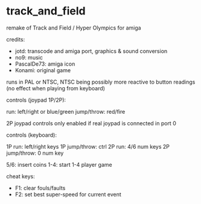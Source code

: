 # track_and_field
remake of Track and Field / Hyper Olympics for amiga

credits:
- jotd: transcode and amiga port, graphics & sound conversion
- no9: music
- PascalDe73: amiga icon
- Konami: original game

runs in PAL or NTSC, NTSC being possibly more reactive to button readings
(no effect when playing from keyboard)

controls (joypad 1P/2P):

run: left/right or blue/green
jump/throw: red/fire

2P joypad controls only enabled if real joypad is connected in port 0

controls (keyboard):

1P run: left/right keys
1P jump/throw: ctrl
2P run: 4/6 num keys
2P jump/throw: 0 num key

5/6: insert coins
1-4: start 1-4 player game

cheat keys:

- F1: clear fouls/faults
- F2: set best super-speed for current event